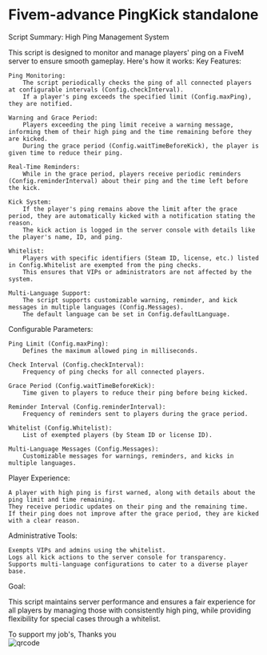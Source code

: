 # Fivem-advance PingKick standalone



Script Summary: High Ping Management System

This script is designed to monitor and manage players' ping on a FiveM server to ensure smooth gameplay. Here's how it works:
Key Features:

    Ping Monitoring:
        The script periodically checks the ping of all connected players at configurable intervals (Config.checkInterval).
        If a player's ping exceeds the specified limit (Config.maxPing), they are notified.

    Warning and Grace Period:
        Players exceeding the ping limit receive a warning message, informing them of their high ping and the time remaining before they are kicked.
        During the grace period (Config.waitTimeBeforeKick), the player is given time to reduce their ping.

    Real-Time Reminders:
        While in the grace period, players receive periodic reminders (Config.reminderInterval) about their ping and the time left before the kick.

    Kick System:
        If the player's ping remains above the limit after the grace period, they are automatically kicked with a notification stating the reason.
        The kick action is logged in the server console with details like the player's name, ID, and ping.

    Whitelist:
        Players with specific identifiers (Steam ID, license, etc.) listed in Config.Whitelist are exempted from the ping checks.
        This ensures that VIPs or administrators are not affected by the system.

    Multi-Language Support:
        The script supports customizable warning, reminder, and kick messages in multiple languages (Config.Messages).
        The default language can be set in Config.defaultLanguage.

Configurable Parameters:

    Ping Limit (Config.maxPing):
        Defines the maximum allowed ping in milliseconds.

    Check Interval (Config.checkInterval):
        Frequency of ping checks for all connected players.

    Grace Period (Config.waitTimeBeforeKick):
        Time given to players to reduce their ping before being kicked.

    Reminder Interval (Config.reminderInterval):
        Frequency of reminders sent to players during the grace period.

    Whitelist (Config.Whitelist):
        List of exempted players (by Steam ID or license ID).

    Multi-Language Messages (Config.Messages):
        Customizable messages for warnings, reminders, and kicks in multiple languages.

Player Experience:

    A player with high ping is first warned, along with details about the ping limit and time remaining.
    They receive periodic updates on their ping and the remaining time.
    If their ping does not improve after the grace period, they are kicked with a clear reason.

Administrative Tools:

    Exempts VIPs and admins using the whitelist.
    Logs all kick actions to the server console for transparency.
    Supports multi-language configurations to cater to a diverse player base.

Goal:

This script maintains server performance and ensures a fair experience for all players by managing those with consistently high ping, while providing flexibility for special cases through a whitelist.



To support my job's, Thanks you   
![qrcode](https://github.com/user-attachments/assets/981fb84c-47e9-4979-a50d-a9b8aadb0d53)



